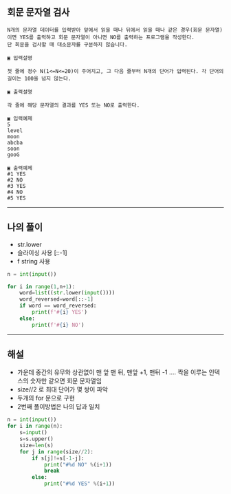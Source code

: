 ## 회문 문자열 검사

```
N개의 문자열 데이터를 입력받아 앞에서 읽을 때나 뒤에서 읽을 때나 같은 경우(회문 문자열) 이면 YES를 출력하고 회문 문자열이 아니면 NO를 출력하는 프로그램을 작성한다.
단 회문을 검사할 때 대소문자를 구분하지 않습니다.

▣ 입력설명

첫 줄에 정수 N(1<=N<=20)이 주어지고, 그 다음 줄부터 N개의 단어가 입력된다. 각 단어의 길이는 100을 넘지 않는다.

▣ 출력설명

각 줄에 해당 문자열의 결과를 YES 또는 NO로 출력한다.

▣ 입력예제 
5
level
moon
abcba
soon
gooG

▣ 출력예제
#1 YES
#2 NO
#3 YES
#4 NO 
#5 YES
```

---
## 나의 풀이

- str.lower
- 슬라이싱 사용 [::-1]
- f string 사용

```py
n = int(input())

for i in range(1,n+1):
    word=list((str.lower(input())))
    word_reversed=word[::-1]
    if word == word_reversed:
        print(f'#{i} YES')
    else:
        print(f'#{i} NO')
```

---
## 해설

- 가운데 중간의 유무와 상관없이 맨 앞 맨 뒤, 맨앞 +1, 맨뒤 -1 .... 짝을 이루는 인덱스의 숫자만 같으면 회문 문자열임
- size//2 로 최대 단어가 몇 쌍이 파악
- 두개의 for 문으로 구현
- 2번째 풀이방법은 나의 답과 일치

```py
n = int(input())
for i in range(n):
    s=input()
    s=s.upper()
    size=len(s)
    for j in range(size//2):
        if s[j]!=s[-1-j]:
            print("#%d NO" %(i+1))
            break
        else:
            print("#%d YES" %(i+1))
